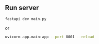 ## Run server

```bash
fastapi dev main.py
```
or 

```bash
uvicorn app.main:app --port 8001 --reload
```